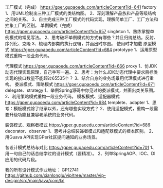 工厂模式（完成）	https://gper.gupaoedu.com/articleContent?id=641			factory
	1、用UML绘制出三种工厂模式的类结构图。
	2、深刻理解产品族和产品等级结构之间的关系。
	3、自主完成三种工厂模式的代码实现，理解简单工厂、工厂方法和抽象工厂的区别。
单例模式（完成）	https://gper.gupaoedu.com/articleContent?id=657			singleton
	1、熟练掌握单例模式的常见写法。
	2、思考破坏单例模式的方式有哪些？并且归纳总结。反射、序列化、克隆
	3、梳理内部类的执行逻辑，并画出时序图。 使用时才加载
原型模式		https://gper.gupaoedu.com/articleContent?id=664			prototype
	1、运用原型模式重构一段业务代码。

代理模式		https://gper.gupaoedu.com/articleContent?id=666			proxy
1、仿JDK动态代理实现原理，自己手写一遍。
2、思考：为什么JDK动态代理中要求目标类实现的接口数量不能超过65535个？
3、结合自身的业务场景用代理模式进行重构。
委派模式、策略模式	https://gper.gupaoedu.com/articleContent?id=671		delegate、strategy
	1、举例Spring源码中你见过的委派模式，并画出类关系图。
	2、利用策略模式重构一段业务代码。
模板模式、适配器模式	https://gper.gupaoedu.com/articleContent?id=684		templete、adapter
	1、思考：模板模式除了继承以外，还有哪些实现方式？
	2、使用适配模式，重构一段需要升级功能且兼容老系统的业务代码。

装饰模式、观察者模式	https://gper.gupaoedu.com/articleContent?id=686		decorator、observer
1、思考并总结装饰者模式和适配器模式的根本区别。
2、用Guava API实现GPer社区提问通知的业务场景。

各设计模式总结与对比	https://gper.gupaoedu.com/articleContent?id=701
1、用一句自己的话总结学过的设计模式（要精准）。
2、列举SpringAOP、IOC、DI应用的代码片段。


我的所有设计模式作业地址：
GP12741 https://github.com/xianlonglu/vip/tree/master/vip-desigin/src/main/java/com/lxl